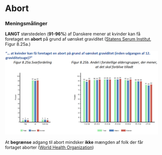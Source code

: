 # Abort

### Meningsmålinger

**LANGT** størstedelen (**91-96%**) af Danskere mener at kvinder kan få foretaget en **abort** på grund af uønsket graviditet ([Statens Serum Institut](https://files.projektsexus.dk/2019-10-26\_SEXUS-rapport\_2017-2018.pdf), Figur 8.25a.)&#x20;

![Statens Serum Institut, Figur 8.25a.](<../.gitbook/assets/billede (17) (1).png>)

At **begrænse** adgang til abort mindsker **ikke** mængden af folk der får fortaget aborter ([World Health Organization](https://www.who.int/health-topics/abortion#tab=tab\_3))

